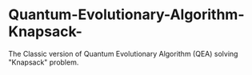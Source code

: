 # Quantum-Evolutionary-Algorithm-Knapsack-
The Classic version of Quantum Evolutionary Algorithm (QEA) solving "Knapsack" problem.
